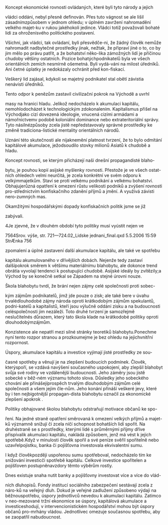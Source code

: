 
Koncept ekonomické rovnosti ovládaných, které byli tyto národy a jejich

vládci oddáni, nebyl přesně definován. Přes tuto vágnost se ale lišil zásadnímzpůsobem v jednom ohledu; v úplném zavržení nahromadění velkého majet-ku v rukou jakéhokoli jedince. Vládci totiž považovali bohaté lidi za ohroženísvého politického postavení.

Všichni, jak vládci, tak ovládaní, byli přesvědče-ni, že žádný člověk nemůže nahromadit nadbytečné prostředky jinak, nežtak, že připraví jiné o to, co by jim mělo po právu patřit, a že bohatství něko-lika zámožných lidí je příčinou chudoby většiny ostatních. Pozice bohatýchpodnikatelů byla ve všech orientálních zemích nesmírně ošemetná. Byli vydá-váni na milost úředníků. Ani četné úplatky je nedokázaly ochránit před kon-fiskací.

Veškerý lid zajásal, kdykoli se majetný podnikatel stal obětí závistia nenávisti úředníků.

Tento odpor k penězům zastavil civilizační pokrok na Východě a uvrhl

masy na hranici hladu. Jelikož nedocházelo k akumulaci kapitálu, nemohlodocházet k technologickým zdokonalením. Kapitalismus přišel na Východjako cizí dovezená ideologie, vnucená cizími armádami a námořnictvemv podobě koloniální dominance nebo extrateritoriální správy. Tyto násilnézpůsoby zcela jistě nepředstavovaly správné prostředky ke změně tradiciona-listické mentality orientálních národů.

Uznání této skutečnosti ale nijaknemění platnost tvrzení, že to bylo odmítání kapitálové akumulace, ježodsoudilo stovky milionů Asiatů k chudobě a hladu.

Koncept rovnosti, se kterým přicházejí naši dnešní propagandisté blaho-

bytu, je pouhou kopií asijské myšlenky rovnosti. Přestože je ve všech ostat-ních ohledech velmi neurčitá, je zcela konkrétní ve svém odporu k velkýmmajetkům. Staví se proti velkému podnikání a velkému bohatství. Obhajujerůzná opatření k omezení růstu velikosti podniků a zvýšení rovnosti pro-střednictvím konfiskačního zdanění příjmů a jmění. A využívá závisti nero-zumných mas.

Okamžitými hospodářskými dopady konfiskačních politik jsme se již

zabývali.

4Je zjevné, že v dlouhém období tyto politiky musí vyústit nejen ve

7564Srov. výše, str. 721—724.02_Lidske jednani_final.qxd 5.5.2006 15:59 StrÆnka 756

zpomalení a úplné zastavení další akumulace kapitálu, ale také ve spotřebu

kapitálu akumulovaného v dřívějších dobách. Nejenže tedy zastaví dalšípokrok směrem k většímu materiálnímu blahobytu, ale dokonce trend obrátía vyvolají tendenci k postupující chudobě. Asijské ideály by zvítězily;a Východ by se konečně setkal se Západem na stejné úrovni nouze.

Škola blahobytu tvrdí, že brání nejen zájmy celé společnosti proti sobec-

kým zájmům podnikatelů, jimž jde pouze o zisk; ale také bere v úvahu trvalédlouhodobé zájmy národa oproti krátkodobým zájmům spekulantů, podni-katelů a kapitalistů, kteří jsou výlučně oddáni zisku a na budoucnosti celéspolečnosti jim nezáleží. Toto druhé tvrzení je samozřejmě neslučitelnés důrazem, který tato škola klade na krátkodobé politiky oproti dlouhodobýmzájmům.

Konzistence ale nepatří mezi silné stránky teoretiků blahobytu.Ponechme nyní tento rozpor stranou a prozkoumejme je bez ohledu na jejichvnitřní rozpornost.

Úspory, akumulace kapitálu a investice vyjímají jisté prostředky ze sou-

časné spotřeby a věnují je na zlepšení budoucích podmínek. Člověk, kterýspoří, se vzdává navýšení současného uspokojení, aby zlepšil blahobyt svůja své rodiny ve vzdálenější budoucnosti. Jeho záměry jsou jistě sobecké v běž-ném významu tohoto slova. Důsledky jeho sobeckého chování ale přinášejíprospěch trvalým dlouhodobým zájmům celé společnosti a všem jejím čle-nům. Jeho konání přináší veškeré jevy, které by i ten nejbigotnější propagan-dista blahobytu označil za ekonomické zlepšení apokrok .

Politiky obhajované školou blahobytu odstraňují motivace občanů ke spo-

ření. Na jedné straně opatření směrovaná k omezení velkých příjmů a majet-ků významně snižují či zcela ničí schopnost bohatších lidí spořit. Na druhéstraně se s prostředky, kterými lidé s průměrnými příjmy dříve přispívalik akumulaci kapitálu, nakládá způsobem, jenž má vést k jejich spotřebě.Když v minulosti člověk spořil a své peníze svěřil spořitelně nebo uzavřelpojistku, banka či pojišťovna investovala ekvivalentní sumu.

I když člověkpozději uspořenou sumu spotřeboval, nedocházelo tím ke snižování investicči spotřebě kapitálu. Celkové investice spořitelen a pojišťoven postupněnavzdory těmto výběrům rostly.

Dnes existuje snaha nutit banky a pojišťovny investovat více a více do vlád-

ních dluhopisů. Fondy institucí sociálního zabezpečení sestávají zcela z náro-ků na veřejný dluh. Dokud je veřejné zadlužení způsobeno výdaji na běžnouspotřebu, úspory jednotlivců nevedou k akumulaci kapitálu. Zatímco v neo-mezované tržní ekonomice se úspory, kapitálová akumulace a investiceshodují, v intervencionistickém hospodářství mohou být úspory občanů pro-mrhány vládou. Jednotlivec omezuje současnou spotřebu, aby se zaopatřil nabudoucnost.
